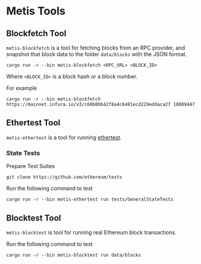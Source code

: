 # Metis Tools

## Blockfetch Tool

`metis-blockfetch` is a tool for fetching blocks from an RPC provider, and snapshot that block data to the folder `data/blocks` with the JSON format.

```shell
cargo run -r --bin metis-blockfetch <RPC_URL> <BLOCK_ID>
```

Where `<BLOCK_ID>` is a block hash or a block number.

For example

```shell
cargo run -r --bin metis-blockfetch https://mainnet.infura.io/v3/c60b0bb42f8a4c6481ecd229eddaca27 10889447
```

## Ethertest Tool

`metis-ethertest` is a tool for running [ethertest](https://github.com/ethereum/tests).

### State Tests

Prepare Test Suites

```shell
git clone https://github.com/ethereum/tests
```

Run the following command to test

```shell
cargo run -r --bin metis-ethertest run tests/GeneralStateTests
```

## Blocktest Tool

`metis-blocktest` is tool for running real Ethereum block transactions.

Run the following command to test

```shell
cargo run -r --bin metis-blocktest run data/blocks
```
